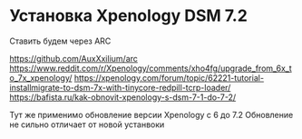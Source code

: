 # Установка Xpenology DSM 7.2

Ставить будем через ARC

https://github.com/AuxXxilium/arc
https://www.reddit.com/r/Xpenology/comments/xho4fg/upgrade_from_6x_to_7x_xpenology/
https://xpenology.com/forum/topic/62221-tutorial-installmigrate-to-dsm-7x-with-tinycore-redpill-tcrp-loader/
https://bafista.ru/kak-obnovit-xpenology-s-dsm-7-1-do-7-2/

Тут же применимо обновление версии Xpenology с 6 до 7.2
Обновление не сильно отличает от новой устанвоки
